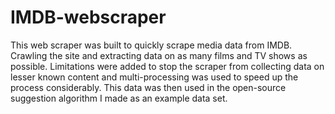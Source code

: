 # IMDB-webscraper
 
This web scraper was built to quickly scrape media data from IMDB. Crawling the site and extracting data on as many films and TV shows as possible.
Limitations were added to stop the scraper from collecting data on lesser known content and multi-processing was used to speed up the process considerably.
This data was then used in the open-source suggestion algorithm I made as an example data set.
